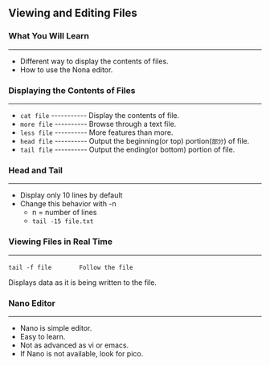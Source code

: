 ## Viewing and Editing Files

### What You Will Learn

*****

* Different way to display the contents of files.
* How to use the Nona editor.

### Displaying the Contents of Files

*****

* `cat file` ----------- Display the contents of file.
* `more file` ---------- Browse through a text file.
* `less file` ---------- More features than more.
* `head file` ---------- Output the beginning(or top) portion(`部分`) of file.
* `tail file` ---------- Output the ending(or bottom) portion of file.

### Head and Tail

*****

* Display only 10 lines by default
* Change this behavior with -n
  * n = number of lines
  * `tail -15 file.txt`

### Viewing Files in Real Time

*****

```
tail -f file 　　　　Follow the file
```
Displays data as it is being written to the file.

### Nano Editor

*****

* Nano is simple editor.
* Easy to learn.
* Not as advanced as vi or emacs.
* If Nano is not available, look for pico.